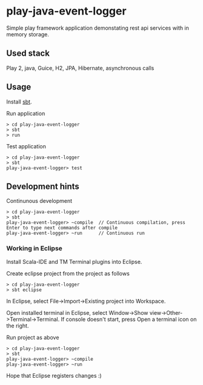 # play-java-event-logger
Simple play framework application demonstating rest api services with in memory storage.

## Used stack
Play 2, java, Guice, H2, JPA, Hibernate, asynchronous calls

## Usage
Install [sbt](https://www.scala-sbt.org/). 

Run application 
```
> cd play-java-event-logger
> sbt
> run
```

Test application
```
> cd play-java-event-logger
> sbt
play-java-event-logger> test
```

## Development hints 

Continunous development
```
> cd play-java-event-logger
> sbt
play-java-event-logger> ~compile  // Continuous compilation, press Enter to type next commands after compile
play-java-event-logger> ~run      // Continuous run
```
### Working in Eclipse

Install Scala-IDE and TM Terminal plugins into Eclipse.

Create eclipse project from the project as follows 
```
> cd play-java-event-logger
> sbt eclipse
```

In Eclipse, select File->Import->Existing project into Workspace. 

Open installed terminal in Eclipse, select Window->Show view->Other->Terminal->Terminal. 
If console doesn't start, press Open a terminal icon on the right. 

Run project as above
```
> cd play-java-event-logger
> sbt
play-java-event-logger> ~compile
play-java-event-logger> ~run
```

Hope that Eclipse registers changes :)
